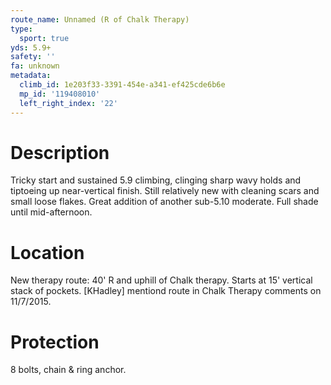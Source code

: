 ```yaml
---
route_name: Unnamed (R of Chalk Therapy)
type:
  sport: true
yds: 5.9+
safety: ''
fa: unknown
metadata:
  climb_id: 1e203f33-3391-454e-a341-ef425cde6b6e
  mp_id: '119408010'
  left_right_index: '22'
---
```

# Description
Tricky start and sustained 5.9 climbing, clinging sharp wavy holds and tiptoeing up near-vertical finish. Still relatively new with cleaning scars and small loose flakes. Great addition of another sub-5.10 moderate. Full shade until mid-afternoon.

# Location
New therapy route: 40' R and uphill of Chalk therapy. Starts at 15' vertical stack of pockets. [KHadley] mentiond route in Chalk Therapy comments on 11/7/2015.

# Protection
8 bolts, chain & ring anchor.
